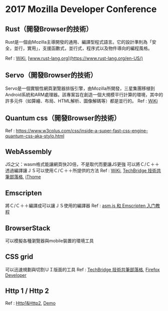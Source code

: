 # 2017 Mozilla Developer Conference


## Rust（開發Browser的技術）
Rust是一個由Mozilla主導開發的通用、編譯型程式語言。它的設計準則為「安全，並行，實用」，支援函數式，並行式，程序式以及物件導向的編程風格。

Ref : [WiKi](https://zh.wikipedia.org/wiki/Rust), [www.rust-lang.org](https://www.rust-lang.org/en-US/)


## Servo（開發Browser的技術）
Servo是一個實驗性網頁瀏覽器排版引擎，由Mozilla所開發，三星集團移植到Android系統和ARM處理器。該專案旨在創造一個大規模平行計算的環境，其中的許多元件（如算繪、布局、HTML解析、圖像解碼等）都是並行的。
Ref : [WiKi](https://zh.wikipedia.org/wiki/Servo)


## Quantum css（開發Browser的技術）
Ref : https://www.w3cplus.com/css/inside-a-super-fast-css-engine-quantum-css-aka-stylo.html


## WebAssembly
JS之父：wasm格式能讓網頁快20倍，不是取代而要讓JS更強
可以將Ｃ/Ｃ＋＋透過編譯讓ＪＳ可以使用Ｃ/Ｃ＋＋所提供的方法
Ref : [WiKi](https://zh.wikipedia.org/wiki/WebAssembly), [TechBridge 技術共筆部落格](http://blog.techbridge.cc/2017/06/17/webassembly-js-future/), [iThome](http://www.ithome.com.tw/news/96924)


## Emscripten
將Ｃ/Ｃ＋＋編譯成可以讓ＪＳ使用的編譯器
Ref : [asm.js 和 Emscripten 入门教程](http://www.ruanyifeng.com/blog/2017/09/asmjs_emscripten.html)

## BrowserStack
可以模擬各種瀏覽器與mobile裝置的環境工具


## CSS grid
可以迅速規劃與切割ＵＩ版面的工具
Ref : [TechBridge 技術共筆部落格](http://blog.techbridge.cc/2017/02/03/css-grid-intro/), [Firefox Developer](https://www.mozilla.org/en-US/firefox/developer/)

## Http 1 / Http 2
Ref : [Http1&Http2](https://simular.co/knowledge/site-build/68-about-http2-and-http11.html), [Demo](https://http2.akamai.com/demo)
